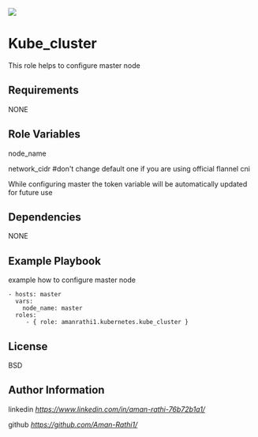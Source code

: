 ![](https://img.shields.io/badge/kubernetes-masternode-green) 

Kube_cluster
=========

This role helps to configure  master node 

Requirements
------------

NONE

Role Variables
--------------

node_name

network_cidr    #don't  change default one if you are using official flannel cni 

While configuring master the token variable will be automatically updated for future use


Dependencies
------------

NONE

Example Playbook
----------------

example how to configure master node

    - hosts: master
      vars:
        node_name: master
      roles:
         - { role: amanrathi1.kubernetes.kube_cluster }

License
-------

BSD

Author Information
------------------
linkedin   *https://www.linkedin.com/in/aman-rathi-76b72b1a1/*

github *https://github.com/Aman-Rathi1/*
